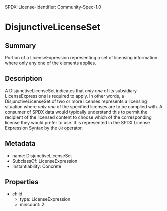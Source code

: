 SPDX-License-Identifier: Community-Spec-1.0

# DisjunctiveLicenseSet

## Summary

Portion of a LicenseExpression representing a set of licensing information
where only any one of the elements applies.

## Description

A DisjunctiveLicenseSet indicates that _only one_ of its subsidiary
LicenseExpressions is required to apply. In other words, a
DisjunctiveLicenseSet of two or more licenses represents a licensing
situation where _only one_ of the specified licenses are to be complied with.
A consumer of SPDX data would typically understand this to permit the recipient
of the licensed content to choose which of the corresponding license they
would prefer to use. It is represented in the SPDX License Expression Syntax
by the `OR` operator.

## Metadata

- name: DisjunctiveLicenseSet
- SubclassOf: LicenseExpression
- Instantiability: Concrete

## Properties

- child
  - type: LicenseExpression
  - mincount: 2
